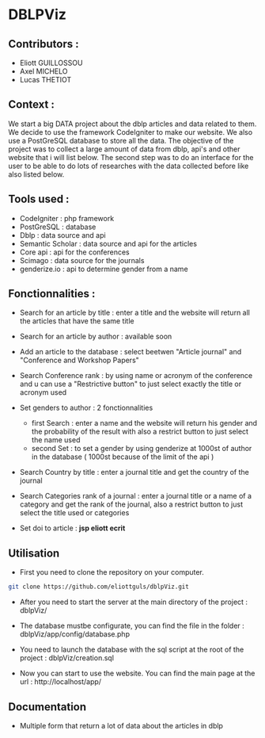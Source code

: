 # DBLPViz

## Contributors :
- Eliott GUILLOSSOU
- Axel MICHELO
- Lucas THETIOT

## Context : 

We start a big DATA project about the dblp articles and data related to them. We decide to use the framework CodeIgniter to make our website. We also use a PostGreSQL database to store all the data. The objective of the project was to collect a large amount of data from dblp, api's and other website that i will list below. The second step was to do an interface for the user to be able to do lots of researches with the data collected before like also listed below. 

## Tools used :

- CodeIgniter : php framework
- PostGreSQL : database
- Dblp : data source and api
- Semantic Scholar : data source and api for the articles
- Core api : api for the conferences
- Scimago : data source for the journals
- genderize.io : api to determine gender from a name

## Fonctionnalities :

- Search for an article by title : enter a title and the website will return all the articles that have the same title
- Search for an article by author : available soon
- Add an article to the database : select beetwen "Article journal" and "Conference and Workshop Papers"
- Search Conference rank : by using name or acronym of the conference and u can use a "Restrictive button" to just select exactly the title or acronym used
- Set genders to author : 2 fonctionnalities
    - first Search : enter a name and the website will return his gender and the probability of the result with also a restrict button to just select the name used
    - second Set : to set a gender by using genderize at 1000st of author in the database ( 1000st because of the limit of the api )

- Search Country by title : enter a journal title and get the country of the journal
- Search Categories rank of a journal : enter a journal title or a name of a category and get the rank of the journal, also a restrict button to just select the title used or categories
- Set doi to article : **jsp eliott ecrit**


## Utilisation

- First you need to clone the repository on your computer. 
```bash
git clone https://github.com/eliottguls/dblpViz.git
```

- After you need to start the server at the main directory of the project : dblpViz/

- The database mustbe configurate, you can find the file in the folder : dblpViz/app/config/database.php

- You need to launch the database with the sql script at the root of the project : dblpViz/creation.sql

- Now you can start to use the website. You can find the main page at the url : http://localhost/app/

## Documentation

- Multiple form that return a lot of data about the articles in dblp




